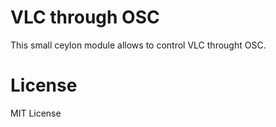 # VLC through OSC

This small ceylon module allows to control VLC throught OSC.

# License

MIT License